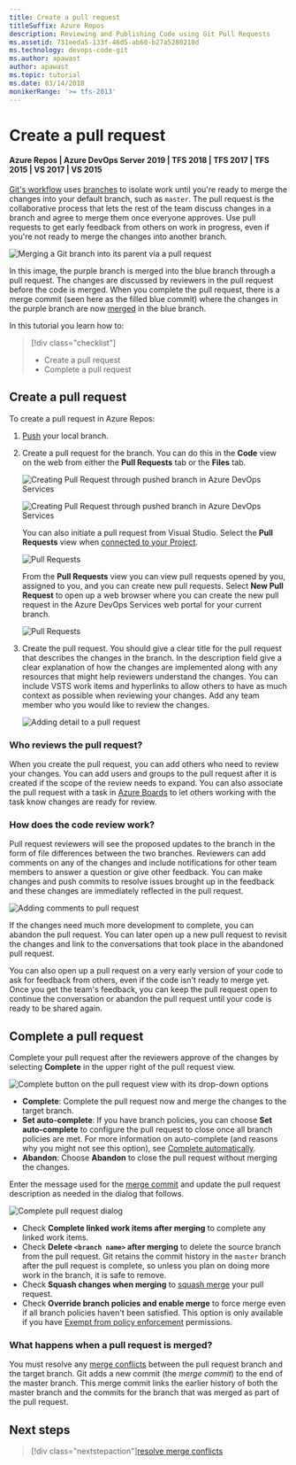 ```yaml
---
title: Create a pull request
titleSuffix: Azure Repos
description: Reviewing and Publishing Code using Git Pull Requests
ms.assetid: 731eeda5-133f-46d5-ab60-b27a5280210d
ms.technology: devops-code-git 
ms.author: apawast
author: apawast
ms.topic: tutorial
ms.date: 03/14/2018
monikerRange: '>= tfs-2013'
---
```


# Create a pull request

#### Azure Repos | Azure DevOps Server 2019 | TFS 2018 | TFS 2017 | TFS 2015 | VS 2017 | VS 2015

[Git's workflow](gitworkflow.md) uses [branches](branches.md) to isolate work until you're ready to merge the changes into your default branch, such as `master`.
The pull request is the collaborative process that lets the rest of the team discuss changes in a branch and agree to merge them once everyone approves.
Use pull requests to get early feedback from others on work in progress, even if you're not ready to merge the changes into another branch.

![Merging a Git branch into its parent via a pull request](media/merge.png)

In this image, the purple branch is merged into the blue branch through a pull request. The changes are discussed by reviewers in the pull request before the code is merged.
When you complete the pull request, there is a merge commit (seen here as the filled blue commit) where the changes in the purple branch are now [merged](merging.md) in the blue branch.

In this tutorial you learn how to:

> [!div class="checklist"]
>
> * Create a pull request
> * Complete a pull request

## Create a pull request

To create a pull request in Azure Repos:

1.  [Push](pushing.md) your local branch.
2.  Create a pull request for the branch. You can do this in the **Code** view on the web from either the **Pull Requests** tab or the **Files** tab.

    ![Creating Pull Request through pushed branch in Azure DevOps Services](media/pull-requests/create-pr-from-push.png)

    ![Creating Pull Request through pushed branch in Azure DevOps Services](media/pull-requests/create-pr-from-push-files-tab.png)

    You can also initiate a pull request from Visual Studio. Select the **Pull Requests** view when [connected to your Project](../../organizations/projects/connect-to-projects.md).

    ![Pull Requests](media/pull-requests/pull-requests.png)

    From the **Pull Requests** view you can view pull requests opened by you, assigned to you, and you can create new pull requests. Select **New Pull Request** to open up a web browser where you can create the new pull request in the Azure DevOps Services web portal for your current branch.

    ![Pull Requests](media/pull-requests/new-pull-request.png)

3.  Create the pull request. You should give a clear title for the pull request that describes the changes in the branch. In the description field give a clear explanation of how the changes are implemented along with any resources that might help reviewers understand the changes. You can include VSTS work items and hyperlinks to allow others to have as much context as possible when reviewing your changes. Add any team member who you would like to review the changes.

    ![Adding detail to a pull request](media/pull-request-detail.png)

### Who reviews the pull request?

When you create the pull request, you can add others who need to review your changes. You can add users and groups to the pull request after it is created if the scope of the
review needs to expand. You can also associate the pull request with a task in [Azure Boards](../../boards/queries/link-work-items-support-traceability.md) to let others working with the task know changes are ready for review.

### How does the code review work?

Pull request reviewers will see the proposed updates to the branch in the form of file differences between the two branches. Reviewers can add comments on any of the changes and
include notifications for other team members to answer a question or give other feedback. You can make changes and push commits to resolve issues brought up in the feedback and these
changes are immediately reflected in the pull request.

![Adding comments to pull request](media/pull_request_comment.png)

If the changes need much more development to complete, you can abandon the pull request. You can later open up a new pull request to
revisit the changes and link to the conversations that took place in the abandoned pull request.

You can also open up a pull request on a very early version of your code to ask for feedback from others, even if the code isn't ready to merge yet.
Once you get the team's feedback, you can keep the pull request open to continue the conversation or abandon the pull request until your code is ready to be shared again.

## Complete a pull request

Complete your pull request after the reviewers approve of the changes by selecting **Complete** in the upper right of the pull request view.

![Complete button on the pull request view with its drop-down options](media/pull-requests/complete_pr_options.png)

* **Complete**: Complete the pull request now and merge the changes to the target branch.
* **Set auto-complete**: If you have branch policies, you can choose **Set auto-complete** to configure the pull request to close once all branch policies are met. For more information on auto-complete (and reasons why you might not see this option), see [Complete automatically](pull-requests.md).
* **Abandon**: Choose **Abandon** to close the pull request without merging the changes.

Enter the message used for the [merge commit](merging.md) and update the pull request description as needed in the dialog that follows.

![Complete pull request dialog](./media/complete-pull-request-dialog.png)

* Check **Complete linked work items after merging** to complete any linked work items.
* Check **Delete `<branch name>` after merging** to delete the source branch from the pull request. Git retains the commit history in the `master` branch after the pull request is complete,
  so unless you plan on doing more work in the branch, it is safe to remove.
* Check **Squash changes when merging** to [squash merge](merging-with-squash.md) your pull request.
* Check **Override branch policies and enable merge** to force merge even if all branch policies haven't been satisfied. This option is only available if you have [Exempt from policy enforcement](branch-policies.md#bypass-branch-policies) permissions.

### What happens when a pull request is merged?

You must resolve any [merge conflicts](merging.md) between the pull request branch and the target branch. Git adds
a new commit (the _merge commit_) to the end of the master branch. This merge commit links the earlier history of both the master branch and the commits for the branch
that was merged as part of the pull request.

## Next steps

> [!div class="nextstepaction"][resolve merge conflicts](merging.md)
